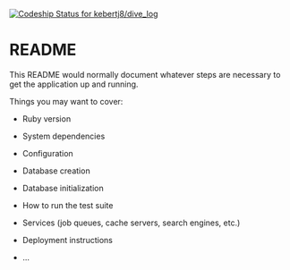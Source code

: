 [![Codeship Status for kebertj8/dive_log](https://app.codeship.com/projects/cf7b5620-dc21-0137-2ed3-26a498edfa5b/status?branch=master)](https://app.codeship.com/projects/371567)
# README
This README would normally document whatever steps are necessary to get the
application up and running.

Things you may want to cover:

* Ruby version

* System dependencies

* Configuration

* Database creation

* Database initialization

* How to run the test suite

* Services (job queues, cache servers, search engines, etc.)

* Deployment instructions

* ...
